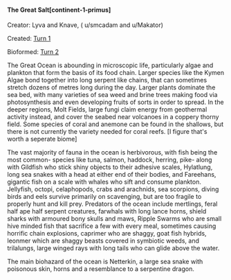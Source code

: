 #### The Great Salt[continent-1-primus]

Creator: Lyva and Knave, ( u/smcadam and u/Makator)

Created: [Turn 1](https://old.reddit.com/r/GodhoodWB/comments/foo57w/endless_pantheon_turn_1/fllbdue/)    

Bioformed: [Turn 2](https://old.reddit.com/r/GodhoodWB/comments/fr5ib1/endless_pantheon_turn_3/flwu3ii/)

The Great Ocean is abounding in microscopic life, particularly algae and plankton that form the basis of its food chain. Larger species like the Kymen Algae bond together into long serpent like chains, that can sometimes stretch dozens of metres long during the day.
Larger plants dominate the sea bed, with many varieties of sea weed and brine trees making food via photosynthesis and even developing fruits of sorts in order to spread. In the deeper regions, Molt Fields, large fungi claim energy from geothermal activity instead, and cover the seabed near volcanoes in a coppery thorny field.
Some species of coral and anemone can be found in the shallows, but there is not currently the variety needed for coral reefs. [I figure that's worth a seperate biome]

The vast majority of fauna in the ocean is herbivorous, with fish being the most common- species like tuna, salmon, haddock, herring, pike- along with Gildfish who stick shiny objects to their adhesive scales, Hylatlung, long sea snakes with a head at either end of their bodies, and Fareehans, gigantic fish on a scale with whales who sift and consume plankton.
Jellyfish, octopi, celaphopods, crabs and arachnids, sea scorpions, diving birds and eels survive primarily on scavenging, but are too fragile to properly hunt and kill prey.
Predators of the ocean include mertlings, feral half ape half serpent creatures, farwhals with long lance horns, shield sharks with armoured bony skulls and maws, Ripple Swarms who are small hive minded fish that sacrifice a few with every meal, sometimes causing horrific chain explosions, caprimer who are shaggy, goat fish hybrids, leonmer which are shaggy beasts covered in symbiotic weeds, and trilalungs, large winged rays with long tails who can glide above the water.

The main biohazard of the ocean is Netterkin, a large sea snake with poisonous skin, horns and a resemblance to a serpentine dragon.

